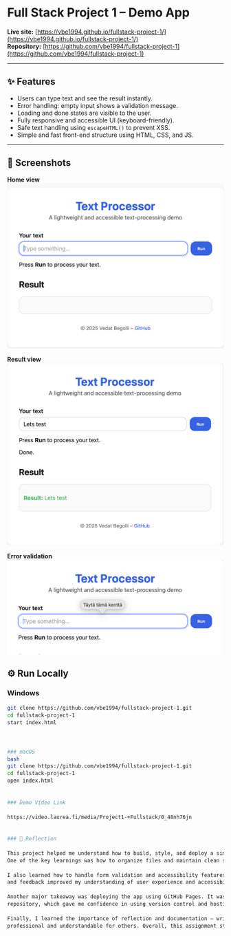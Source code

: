 # Full Stack Project 1 – Demo App

**Live site:** [https://vbe1994.github.io/fullstack-project-1/](https://vbe1994.github.io/fullstack-project-1/)  
**Repository:** [https://github.com/vbe1994/fullstack-project-1](https://github.com/vbe1994/fullstack-project-1)

---

## ✨ Features
- Users can type text and see the result instantly.
- Error handling: empty input shows a validation message.
- Loading and done states are visible to the user.
- Fully responsive and accessible UI (keyboard-friendly).
- Safe text handling using `escapeHTML()` to prevent XSS.
- Simple and fast front-end structure using HTML, CSS, and JS.

---

## 📸 Screenshots

**Home view**  
![Home screen](assets/screenshot-home.png)

**Result view**  
![Result screen](assets/screenshot-result.png)

**Error validation**  
![Error example](assets/screenshot-error.png)


## ⚙️ Run Locally

### Windows
```bash
git clone https://github.com/vbe1994/fullstack-project-1.git
cd fullstack-project-1
start index.html



### macOS
bash
git clone https://github.com/vbe1994/fullstack-project-1.git
cd fullstack-project-1
open index.html


### Demo Video Link

https://video.laurea.fi/media/Project1-+Fullstack/0_48nh76jn 


### 💭 Reflection 

This project helped me understand how to build, style, and deploy a simple but accessible web application using only HTML, CSS, and JavaScript. 
One of the key learnings was how to organize files and maintain clean separation between structure (HTML), style (CSS), and logic (JS).

I also learned how to handle form validation and accessibility features, such as ARIA attributes and keyboard navigation. Implementing input validation 
and feedback improved my understanding of user experience and accessibility standards.

Another major takeaway was deploying the app using GitHub Pages. It was the first time I configured a live project deployment directly from a GitHub 
repository, which gave me confidence in using version control and hosting tools.

Finally, I learned the importance of reflection and documentation — writing a clear README, including screenshots and a live demo, makes a project 
professional and understandable for others. Overall, this assignment strengthened both my technical and documentation skills.


